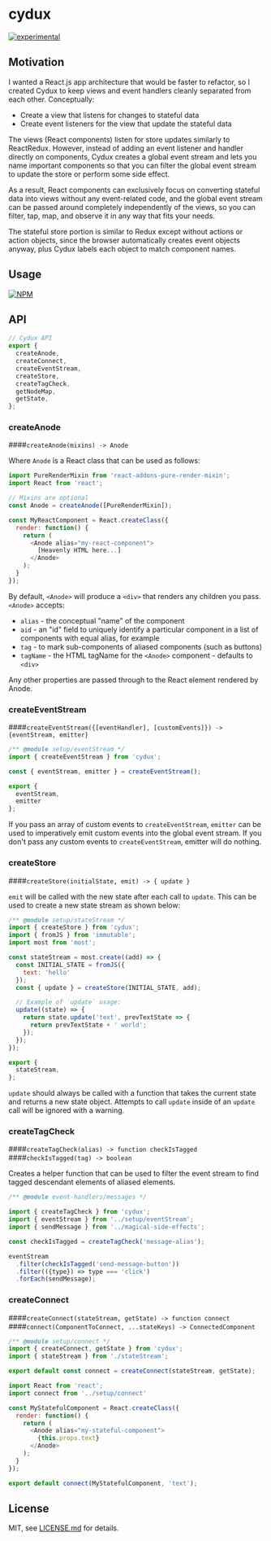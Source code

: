 # cydux

[![experimental](http://badges.github.io/stability-badges/dist/experimental.svg)](http://github.com/badges/stability-badges)


## Motivation

I wanted a React.js app architecture that would be faster to refactor, so I
created Cydux to keep views and event handlers cleanly separated from each
other. Conceptually:

- Create a view that listens for changes to stateful data
- Create event listeners for the view that update the stateful data

The views (React components) listen for store updates similarly to ReactRedux.
However, instead of adding an event listener and handler directly on components,
Cydux creates a global event stream and lets you name important components so
that you can filter the global event stream to update the store or perform some
side effect.

As a result, React components can exclusively focus on converting stateful data
into views without any event-related code, and the global event stream can be
passed around completely independently of the views, so you can filter, tap,
map, and observe it in any way that fits your needs.

The stateful store portion is similar to Redux except without actions or action
objects, since the browser automatically creates event objects anyway, plus
Cydux labels each object to match component names.


## Usage

[![NPM](https://nodei.co/npm/cydux.png)](https://www.npmjs.com/package/cydux)


## API

```js
// Cydux API
export {
  createAnode,
  createConnect,
  createEventStream,
  createStore,
  createTagCheck,
  getNodeMap,
  getState,
};
```


### createAnode

####`createAnode(mixins) -> Anode`

Where `Anode` is a React class that can be used as follows:

```js
import PureRenderMixin from 'react-addons-pure-render-mixin';
import React from 'react';

// Mixins are optional
const Anode = createAnode([PureRenderMixin]);

const MyReactComponent = React.createClass({
  render: function() {
    return (
      <Anode alias="my-react-component">
        [Heavenly HTML here...]
      </Anode>
    );
  }
});
```

By default, `<Anode>` will produce a `<div>` that renders any children you pass.
`<Anode>` accepts:

- `alias` - the conceptual "name" of the component
- `aid` - an "id" field to uniquely identify a particular component in a list of
components with equal alias, for example
- `tag` - to mark sub-components of aliased components (such as buttons)
- `tagName` - the HTML tagName for the `<Anode>` component - defaults to `<div>`

Any other properties are passed through to the React element rendered by Anode.


### createEventStream

####`createEventStream({[eventHandler], [customEvents]}) -> {eventStream, emitter}`

```js
/** @module setup/eventStream */
import { createEventStream } from 'cydux';

const { eventStream, emitter } = createEventStream();

export {
  eventStream,
  emitter
};
```

If you pass an array of custom events to `createEventStream`, `emitter` can be
used to imperatively emit custom events into the global event stream. If you
don't pass any custom events to `createEventStream`, emitter will do nothing.


### createStore

####`createStore(initialState, emit) -> { update }`

`emit` will be called with the new state after each call to `update`. This can
be used to create a new state stream as shown below:

```js
/** @module setup/stateStream */
import { createStore } from 'cydux';
import { fromJS } from 'immutable';
import most from 'most';

const stateStream = most.create((add) => {
  const INITIAL_STATE = fromJS({
    text: 'hello'
  });
  const { update } = createStore(INITIAL_STATE, add);

  // Example of `update` usage:
  update((state) => {
    return state.update('text', prevTextState => {
      return prevTextState + ' world';
    });
  });
});

export {
  stateStream,
};
```

`update` should always be called with a function that takes the current state
and returns a new state object. Attempts to call `update` inside of an `update`
call will be ignored with a warning.


### createTagCheck

####`createTagCheck(alias) -> function checkIsTagged`
####`checkIsTagged(tag) -> boolean`

Creates a helper function that can be used to filter the event stream to find
tagged descendant elements of aliased elements.

```js
/** @module event-handlers/messages */

import { createTagCheck } from 'cydux';
import { eventStream } from '../setup/eventStream';
import { sendMessage } from '../magical-side-effects';

const checkIsTagged = createTagCheck('message-alias');

eventStream
  .filter(checkIsTagged('send-message-button'))
  .filter(({type}) => type === 'click')
  .forEach(sendMessage);
```


### createConnect

####`createConnect(stateStream, getState) -> function connect`
####`connect(ComponentToConnect, ...stateKeys) -> ConnectedComponent`

```js
/** @module setup/connect */
import { createConnect, getState } from 'cydux';
import { stateStream } from './stateStream';

export default const connect = createConnect(stateStream, getState);
```

```js
import React from 'react';
import connect from '../setup/connect'

const MyStatefulComponent = React.createClass({
  render: function() {
    return (
      <Anode alias="my-stateful-component">
        {this.props.text}
      </Anode>
    );
  }
});

export default connect(MyStatefulComponent, 'text');
```


## License

MIT, see [LICENSE.md](http://github.com/tomef/cydux/blob/master/LICENSE.md) for details.
